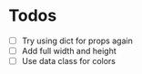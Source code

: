 # Todos

- [ ] Try using dict for props again
- [ ] Add full width and height
- [ ] Use data class for colors
